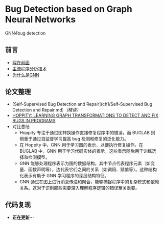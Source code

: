 # Bug Detection based on Graph Neural Networks

GNN4bug detection

## 前言

+ [写在前面](ch0/intro.md)
+ [主流程序分析技术](ch0/program_analysis.md)
+ [为什么是GNN](ch0/why-GNN.md)

## 论文整理

+ [Self-Supervised Bug Detection and Repair](ch1/Self-Supervised Bug Detection and Repair.md)*（精读）*
+ [HOPPITY: LEARNING GRAPH TRANSFORMATIONS TO DETECT AND FIX BUGS IN PROGRAMS](ch1/HOPPITY.md)
+ 对比总结
  - Hoppity 专注于通过图转换操作直接修复程序中的错误，而 BUGLAB 则侧重于通过自监督学习提高 bug 检测和修复的泛化能力。
  - 在 Hoppity 中，GNN 用于学习图的表示，以便执行修复操作。在 BUGLAB 中，GNN 用于学习代码实体的表示，这些表示随后用于训练选择和检测模型。
  - GNN 能够处理程序表示为图的数据结构，其中节点代表程序元素（如变量、函数声明等），边代表它们之间的关系（如调用、赋值等）。这种结构化表示有助于 GNN 学习程序的深层结构特征。
  - GNN 通过在图上进行消息传递和聚合，能够捕捉程序中的复杂模式和依赖关系。这对于识别那些需要深入理解程序逻辑的错误至关重要。

## 代码复现

+ **正在更新···**

